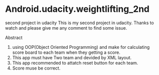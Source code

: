 # Android.udacity.weightlifting_2nd
second project in udacity
This is my second project in udacity. Thanks to watch and please give me any comment to find some issue.

Abstract

1. using OOP(Object Oriented Programming) and make for calculating score board to each team when they getting a score.
2. This app must have Two team and devided by XML layout.
3. This app recommended to attatch reset button for each team.
4. Score muse be correct.
